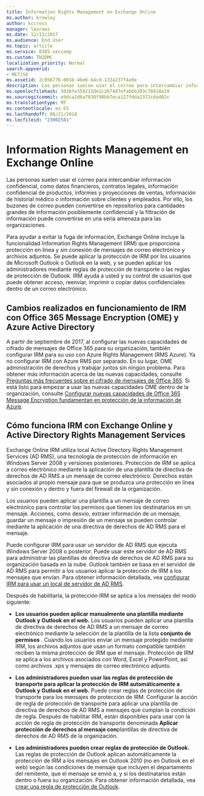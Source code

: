 ```yaml
---
title: Information Rights Management en Exchange Online
ms.author: krowley
author: kccross
manager: laurawi
ms.date: 12/13/2017
ms.audience: End User
ms.topic: article
ms.service: O365-seccomp
ms.custom: TN2DMC
localization_priority: Normal
search.appverid:
- MET150
ms.assetid: 2c956776-0016-4be6-b4cd-133a237f4a9e
description: Las personas suelen usar el correo para intercambiar información confidencial, como datos financieros, contratos legales, información confidencial de productos, informes y proyecciones de ventas, información de historial médico o información sobre clientes y empleados. Por ello, los buzones de correo pueden convertirse en repositorios para cantidades grandes de información posiblemente confidencial y la filtración de información puede convertirse en una seria amenaza para las organizaciones.
ms.openlocfilehash: 5036fe359215de1c2674d7efabbb283c78418a19
ms.sourcegitcommit: e9dca2d6a7838f98bb7eca127fdda2372cda402c
ms.translationtype: MT
ms.contentlocale: es-ES
ms.lasthandoff: 08/21/2018
ms.locfileid: "23002581"
---
```

# <a name="information-rights-management-in-exchange-online"></a>Information Rights Management en Exchange Online

Las personas suelen usar el correo para intercambiar información confidencial, como datos financieros, contratos legales, información confidencial de productos, informes y proyecciones de ventas, información de historial médico o información sobre clientes y empleados. Por ello, los buzones de correo pueden convertirse en repositorios para cantidades grandes de información posiblemente confidencial y la filtración de información puede convertirse en una seria amenaza para las organizaciones.
  
Para ayudar a evitar la fuga de información, Exchange Online incluye la funcionalidad Information Rights Management (IRM) que proporciona protección en línea y sin conexión de mensajes de correo electrónico y archivos adjuntos. Se puede aplicar la protección de IRM por los usuarios de Microsoft Outlook o Outlook en la web, y se pueden aplicar los administradores mediante reglas de protección de transporte o las reglas de protección de Outlook. IRM ayuda a usted y su control de usuarios que puede obtener acceso, reenviar, imprimir o copiar datos confidenciales dentro de un correo electrónico.
  
## <a name="changes-to-how-irm-works-with-office-365-message-encryption-ome-and-azure-active-directory"></a>Cambios realizados en funcionamiento de IRM con Office 365 Message Encryption (OME) y Azure Active Directory

A partir de septiembre de 2017, al configurar las nuevas capacidades de cifrado de mensajes de Office 365 para su organización, también configurar IRM para su uso con Azure Rights Management (RMS Azure). Ya no configurar IRM con Azure RMS por separado. En su lugar, OME administración de derechos y trabajar juntos sin ningún problema. Para obtener más información acerca de las nuevas capacidades, consulte [Preguntas más frecuentes sobre el cifrado de mensajes de Office 365](https://support.office.com/article/0432dce9-d9b6-4e73-8a13-4a932eb0081e). Si está listo para empezar a usar las nuevas capacidades OME dentro de la organización, consulte [Configurar nuevas capacidades de Office 365 Message Encryption fundamentan en protección de la información de Azure](https://support.office.com/article/7ff0c040-b25c-4378-9904-b1b50210d00e).
  
## <a name="how-irm-works-with-exchange-online-and-active-directory-rights-management-services"></a>Cómo funciona IRM con Exchange Online y Active Directory Rights Management Services

Exchange Online IRM utiliza local Active Directory Rights Management Services (AD RMS), una tecnología de protección de información en Windows Server 2008 y versiones posteriores. Protección de IRM se aplica a correo electrónico mediante la aplicación de una plantilla de directiva de derechos de AD RMS a un mensaje de correo electrónico. Derechos están asociados al propio mensaje para que se produzca una protección en línea y sin conexión y dentro y fuera del firewall de la organización.
  
Los usuarios pueden aplicar una plantilla a un mensaje de correo electrónico para controlar los permisos que tienen los destinatarios en un mensaje. Acciones, como desvío, extraer información de un mensaje, guardar un mensaje o impresión de un mensaje se pueden controlar mediante la aplicación de una directiva de derechos de AD RMS para el mensaje.
  
Puede configurar IRM para usar un servidor de AD RMS que ejecuta Windows Server 2008 o posterior. Puede usar este servidor de AD RMS para administrar las plantillas de directiva de derechos de AD RMS para su organización basada en la nube. Outlook también se basa en el servidor de AD RMS para permitir a los usuarios aplicar la protección de IRM a los mensajes que envían. Para obtener información detallada, vea [configurar IRM para usar un local de servidor de AD RMS](configure-irm-to-use-an-on-premises-ad-rms-server.md). 
  
Después de habilitarla, la protección IRM se aplica a los mensajes del modo siguiente:
  
- **Los usuarios pueden aplicar manualmente una plantilla mediante Outlook y Outlook en el web.** Los usuarios pueden aplicar una plantilla de directiva de derechos de AD RMS a un mensaje de correo electrónico mediante la selección de la plantilla de la lista **conjunto de permisos** . Cuando los usuarios enviar un mensaje protegido mediante IRM, los archivos adjuntos que usan un formato compatible también reciben la misma protección de IRM que el mensaje. Protección de IRM se aplica a los archivos asociados con Word, Excel y PowerPoint, así como archivos .xps y mensajes de correo electrónico adjunto. 
    
- **Los administradores pueden usar las reglas de protección de transporte para aplicar la protección de IRM automáticamente a Outlook y Outlook en el web.** Puede crear reglas de protección de transporte para los mensajes de protección de IRM. Configurar la acción de regla de protección de transporte para aplicar una plantilla de directiva de derechos de AD RMS a mensajes que cumplan la condición de regla. Después de habilitar IRM, están disponibles para usar con la acción de regla de protección de transporte denominada **Aplicar protección de derechos al mensaje con**plantillas de directiva de derechos de AD RMS de la organización.
    
- **Los administradores pueden crear reglas de protección de Outlook.** Las reglas de protección de Outlook aplican automáticamente la protección de IRM a los mensajes en Outlook 2010 (no en Outlook en el web) según las condiciones de mensaje que incluyen el departamento del remitente, que el mensaje se envió a, y si los destinatarios están dentro o fuera su organización. Para obtener información detallada, vea [crear una regla de protección de Outlook](http://technet.microsoft.com/library/da64750d-faaf-44de-ad8c-888eba7fbdbf.aspx).
    

